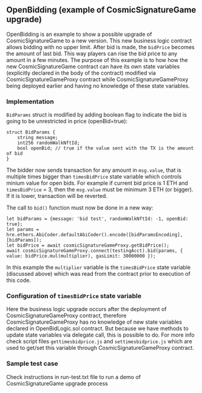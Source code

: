 ## OpenBidding (example of CosmicSignatureGame upgrade)
OpenBidding is an example to show a possible upgrade of CosmicSignatureGame to a new version.
This new business logic contract allows bidding with no upper limit. After bid is made, the `bidPrice` becomes the amount of last bid. This way players can rise the bid price to any amount in a few minutes. The purpose of this example is to how how the new CosmicSignatureGame contract can have its own state variables (explicitly declared in the body of the contract) modified via CosmicSignatureGameProxy contract while CosmicSignatureGameProxy being deployed earlier and having no knowledge of these state variables.

### Implementation

`BidParams` struct is modified by adding boolean flag to indicate the bid is going to be unrestricted in price (openBid=true):

    struct BidParams {
        string message;
        int256 randomWalkNftId;
        bool openBid; // true if the value sent with the TX is the amount of bid
    }   

The bidder now sends transaction for any amount in `msg.value`, that is multiple times bigger than `timesBidPrice` state variable which controls minium value for open bids. For example if current bid price is 1 ETH and `timesBidPrice` = 3, then the `msg.value` must be minimum 3 ETH (or bigger). If it is lower, transaction will be reverted.

The call to `bid()` function must now be done in a new way:

    let bidParams = {message: 'bid test', randomWalkNftId: -1, openBid: true};
    let params = hre.ethers.AbiCoder.defaultAbiCoder().encode([bidParamsEncoding],[bidParams]);
    let bidPrice = await cosmicSignatureGameProxy.getBidPrice();
    await cosmicSignatureGameProxy.connect(testingAcct).bid(params, { value: bidPrice.mul(multiplier), gasLimit: 30000000 }); 

In this example the `multiplier` variable is the `timesBidPrice` state variable (discussed above) which was read from the contract prior to execution of this code.

### Configuration of `timesBidPrice` state variable

Here the business logic upgrade occurs after the deployment of CosmicSignatureGameProxy contract, therefore CosmicSignatureGameProxy has no knowledge of new state variables declared in OpenBidLogic.sol contract. But because we have methods to update state variables via delegate call, this is possible to do. For more info check script files `gettimesbidprice.js` and `settimesbidprice.js` which are used to get/set this variable through CosmicSignatureGameProxy contract.


### Sample test case

Check instructions in run-test.txt file to run a demo of CosmicSignatureGame upgrade process
